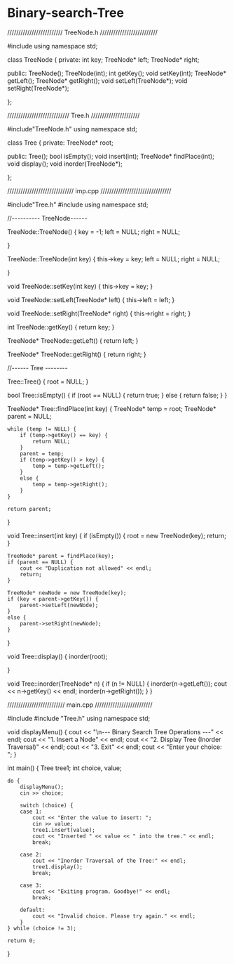 # Binary-search-Tree

///////////////////////// TreeNode.h //////////////////////////



#include<iostream>
using namespace std;

class TreeNode {
private:
	int key;
	TreeNode* left;
	TreeNode* right;


public:
	TreeNode();
	TreeNode(int);
	int getKey();
	void setKey(int);
	TreeNode* getLeft();
	TreeNode* getRight();
	void setLeft(TreeNode*);
	void setRight(TreeNode*);


};





//////////////////////////// Tree.h //////////////////////


#include"TreeNode.h"
using namespace std;

class Tree {
private:
	TreeNode* root;

public:
	Tree();
	bool isEmpty();
	void insert(int);
	TreeNode* findPlace(int);
	void display();
	void inorder(TreeNode*);

};




////////////////////////////// imp.cpp ////////////////////////////////

#include"Tree.h"
#include<iostream>
using namespace std;

//---------- TreeNode------

TreeNode::TreeNode() {
	key = -1;
	left = NULL;
	right = NULL;

}

TreeNode::TreeNode(int key) {
	this->key = key;
	left = NULL;
	right = NULL;

}

void TreeNode::setKey(int key) {
	this->key = key;
}

void  TreeNode::setLeft(TreeNode* left) {
	this->left = left;
}

void TreeNode::setRight(TreeNode* right) {
	this->right = right;
}

int TreeNode::getKey() {
	return key;
}

TreeNode* TreeNode::getLeft() {
	return left;
}

TreeNode* TreeNode::getRight() {
	return right;
}


//------ Tree --------

Tree::Tree() {
	root = NULL;
}

bool Tree::isEmpty() {
	if (root == NULL) {
		return true;
	}
	else {
		return false;
	}
}

TreeNode* Tree::findPlace(int key) {
    TreeNode* temp = root;
    TreeNode* parent = NULL;

    while (temp != NULL) {
        if (temp->getKey() == key) {
            return NULL; 
        }
        parent = temp;
        if (temp->getKey() > key) {
            temp = temp->getLeft();
        }
        else {
            temp = temp->getRight();
        }
    }

    return parent; 
}

void Tree::insert(int key) {
    if (isEmpty()) {
        root = new TreeNode(key);
        return;
    }

    TreeNode* parent = findPlace(key);
    if (parent == NULL) {
        cout << "Duplication not allowed" << endl;
        return;
    }

    TreeNode* newNode = new TreeNode(key);
    if (key < parent->getKey()) {
        parent->setLeft(newNode);
    }
    else {
        parent->setRight(newNode);
    }
}

void Tree::display() {
	inorder(root);

}

void Tree::inorder(TreeNode* n) {
	if (n != NULL) {
		inorder(n->getLeft());
		cout << n->getKey() << endl;
		inorder(n->getRight());
	}
}



////////////////////////// main.cpp //////////////////////////



#include <iostream>
#include "Tree.h"
using namespace std;

void displayMenu() {
    cout << "\n--- Binary Search Tree Operations ---" << endl;
    cout << "1. Insert a Node" << endl;
    cout << "2. Display Tree (Inorder Traversal)" << endl;
    cout << "3. Exit" << endl;
    cout << "Enter your choice: ";
}

int main() {
    Tree tree1;
    int choice, value;

    do {
        displayMenu();
        cin >> choice;

        switch (choice) {
        case 1:
            cout << "Enter the value to insert: ";
            cin >> value;
            tree1.insert(value);
            cout << "Inserted " << value << " into the tree." << endl;
            break;

        case 2:
            cout << "Inorder Traversal of the Tree:" << endl;
            tree1.display();
            break;

        case 3:
            cout << "Exiting program. Goodbye!" << endl;
            break;

        default:
            cout << "Invalid choice. Please try again." << endl;
        }
    } while (choice != 3);

    return 0;
}
